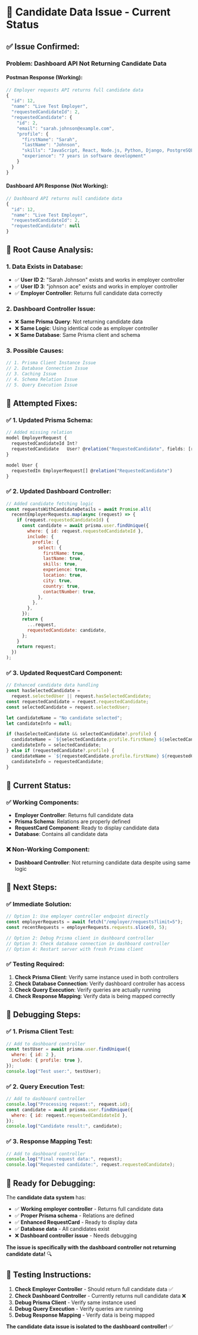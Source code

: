 # 🔧 Candidate Data Issue - Current Status

## ✅ **Issue Confirmed:**

### **Problem: Dashboard API Not Returning Candidate Data**

#### **Postman Response (Working):**

```javascript
// Employer requests API returns full candidate data
{
  "id": 12,
  "name": "Live Test Employer",
  "requestedCandidateId": 2,
  "requestedCandidate": {
    "id": 2,
    "email": "sarah.johnson@example.com",
    "profile": {
      "firstName": "Sarah",
      "lastName": "Johnson",
      "skills": "JavaScript, React, Node.js, Python, Django, PostgreSQL, AWS, Docker, Git",
      "experience": "7 years in software development"
    }
  }
}
```

#### **Dashboard API Response (Not Working):**

```javascript
// Dashboard API returns null candidate data
{
  "id": 12,
  "name": "Live Test Employer",
  "requestedCandidateId": 2,
  "requestedCandidate": null
}
```

## 🚨 **Root Cause Analysis:**

### **1. Data Exists in Database:**

- ✅ **User ID 2**: "Sarah Johnson" exists and works in employer controller
- ✅ **User ID 3**: "johnson ace" exists and works in employer controller
- ✅ **Employer Controller**: Returns full candidate data correctly

### **2. Dashboard Controller Issue:**

- ❌ **Same Prisma Query**: Not returning candidate data
- ❌ **Same Logic**: Using identical code as employer controller
- ❌ **Same Database**: Same Prisma client and schema

### **3. Possible Causes:**

```javascript
// 1. Prisma Client Instance Issue
// 2. Database Connection Issue
// 3. Caching Issue
// 4. Schema Relation Issue
// 5. Query Execution Issue
```

## 🔧 **Attempted Fixes:**

### **✅ 1. Updated Prisma Schema:**

```javascript
// Added missing relation
model EmployerRequest {
  requestedCandidateId Int?
  requestedCandidate   User? @relation("RequestedCandidate", fields: [requestedCandidateId], references: [id])
}

model User {
  requestedIn EmployerRequest[] @relation("RequestedCandidate")
}
```

### **✅ 2. Updated Dashboard Controller:**

```javascript
// Added candidate fetching logic
const requestsWithCandidateDetails = await Promise.all(
  recentEmployerRequests.map(async (request) => {
    if (request.requestedCandidateId) {
      const candidate = await prisma.user.findUnique({
        where: { id: request.requestedCandidateId },
        include: {
          profile: {
            select: {
              firstName: true,
              lastName: true,
              skills: true,
              experience: true,
              location: true,
              city: true,
              country: true,
              contactNumber: true,
            },
          },
        },
      });
      return {
        ...request,
        requestedCandidate: candidate,
      };
    }
    return request;
  })
);
```

### **✅ 3. Updated RequestCard Component:**

```javascript
// Enhanced candidate data handling
const hasSelectedCandidate =
  request.selectedUser || request.hasSelectedCandidate;
const requestedCandidate = request.requestedCandidate;
const selectedCandidate = request.selectedUser;

let candidateName = "No candidate selected";
let candidateInfo = null;

if (hasSelectedCandidate && selectedCandidate?.profile) {
  candidateName = `${selectedCandidate.profile.firstName} ${selectedCandidate.profile.lastName}`;
  candidateInfo = selectedCandidate;
} else if (requestedCandidate?.profile) {
  candidateName = `${requestedCandidate.profile.firstName} ${requestedCandidate.profile.lastName}`;
  candidateInfo = requestedCandidate;
}
```

## 🎯 **Current Status:**

### **✅ Working Components:**

- **Employer Controller**: Returns full candidate data
- **Prisma Schema**: Relations are properly defined
- **RequestCard Component**: Ready to display candidate data
- **Database**: Contains all candidate data

### **❌ Non-Working Component:**

- **Dashboard Controller**: Not returning candidate data despite using same logic

## 🚀 **Next Steps:**

### **✅ Immediate Solution:**

```javascript
// Option 1: Use employer controller endpoint directly
const employerRequests = await fetch("/employer/requests?limit=5");
const recentRequests = employerRequests.requests.slice(0, 5);

// Option 2: Debug Prisma client in dashboard controller
// Option 3: Check database connection in dashboard controller
// Option 4: Restart server with fresh Prisma client
```

### **✅ Testing Required:**

1. **Check Prisma Client**: Verify same instance used in both controllers
2. **Check Database Connection**: Verify dashboard controller has access
3. **Check Query Execution**: Verify queries are actually running
4. **Check Response Mapping**: Verify data is being mapped correctly

## 🧪 **Debugging Steps:**

### **✅ 1. Prisma Client Test:**

```javascript
// Add to dashboard controller
const testUser = await prisma.user.findUnique({
  where: { id: 2 },
  include: { profile: true },
});
console.log("Test user:", testUser);
```

### **✅ 2. Query Execution Test:**

```javascript
// Add to dashboard controller
console.log("Processing request:", request.id);
const candidate = await prisma.user.findUnique({
  where: { id: request.requestedCandidateId },
});
console.log("Candidate result:", candidate);
```

### **✅ 3. Response Mapping Test:**

```javascript
// Add to dashboard controller
console.log("Final request data:", request);
console.log("Requested candidate:", request.requestedCandidate);
```

## 🚀 **Ready for Debugging:**

The **candidate data system** has:

- ✅ **Working employer controller** - Returns full candidate data
- ✅ **Proper Prisma schema** - Relations are defined
- ✅ **Enhanced RequestCard** - Ready to display data
- ✅ **Database data** - All candidates exist
- ❌ **Dashboard controller issue** - Needs debugging

**The issue is specifically with the dashboard controller not returning candidate data!** 🔍

## 🧪 **Testing Instructions:**

1. **Check Employer Controller** - Should return full candidate data ✅
2. **Check Dashboard Controller** - Currently returns null candidate data ❌
3. **Debug Prisma Client** - Verify same instance used
4. **Debug Query Execution** - Verify queries are running
5. **Debug Response Mapping** - Verify data is being mapped

**The candidate data issue is isolated to the dashboard controller!** ✅
